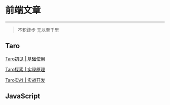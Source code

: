 
<!-- <p style='color:#1E9BE8;fontSize:20px;'>前端</p> -->
# 前端文章

---

> 不积跬步 无以至千里

## Taro

[Taro初见 | 基础使用](/frontend/taro/taro-init.md)  

[Taro探索 | 实现原理](/frontend/taro/taro-forward.md)  

[Taro实战 | 实战开发](/frontend/taro/taro-use.md)  

## JavaScript



